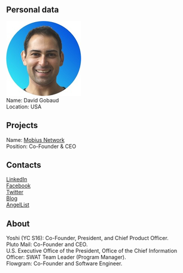 ## Personal data
![david gobaud photo](../people/photo/david_gobaud.jpg)  
Name:  David Gobaud  
Location: USA  
## Projects 
Name: [Mobius Network](../projects/mobius_network.md)  
Position: Co-Founder & CEO  
## Contacts
[LinkedIn](https://www.linkedin.com/in/davidgobaud/)   
[Facebook](https://www.facebook.com/davidgobaud)  
[Twitter](https://twitter.com/davidgobaud)  
[Blog](https://medium.com/@dgobaud)  
[AngelList](https://angel.co/david-gobaud)
## About
Yoshi (YC S16): Co-Founder, President, and Chief Product Officer.  
Pluto Mail: Co-Founder and CEO.  
U.S. Executive Office of the President, Office of the Chief Information Officer: SWAT Team Leader (Program Manager).  
Flowgram: Co-Founder and Software Engineer.  
